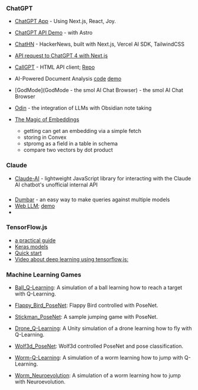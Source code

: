### ChatGPT

+ [ChatGPT App](https://github.com/enricoros/nextjs-chatgpt-app) - Using Next.js, React, Joy.  
+ [ChatGPT API Demo](https://github.com/ddiu8081/chatgpt-demo) - with Astro
+ [ChatHN](https://github.com/steven-tey/chathn) - HackerNews, built with Next.js, Vercel AI SDK, TailwindCSS
+ [API request to ChatGPT 4 with Next.js](https://medium.com/@JohanFriedner/make-an-api-request-to-chat-gpt-4-with-next-js-using-javascript-c238b47bd88a)
+ [CallGPT](https://dmingod.github.io/CallGPT/chat_gpt.html) - HTML API client; [Repo](https://github.com/dminGod/CallGPT)
+ AI-Powered Document Analysis [code](https://github.com/pashpashpash/vault-ai/blob/master/README.md)  [demo](https://vault.pash.city/)
+ [GodMode](GodMode - the smol AI Chat Browser)  - the smol AI Chat Browser
+ [Odin](https://github.com/memgraph/odin) - the integration of LLMs with Obsidian note taking




+ [The Magic of Embeddings](https://stack.convex.dev/the-magic-of-embeddings)
     + getting can get an embedding via a simple fetch
     + storing in Convex
     + stpromg as a field in a table in schema
     +  compare two vectors by dot product
 
### Claude
+ [Claude-AI](https://github.com/Explosion-Scratch/claude-unofficial-api) - lightweight JavaScript library for interacting with the Claude AI chatbot's unofficial internal API

###
+ [Dumbar](https://github.com/JerrySievert/Dumbar) - an easy way to make queries against multiple models
+ [Web LLM](https://webllm.mlc.ai/); [demo](https://webllm.mlc.ai/)
+ 
### TensorFlow.js

+ [a practical guide](https://blog.yellowant.com/tensorflow-js-a-practical-guide-2ed58327c455)
+ [Keras models](https://js.tensorflow.org/tutorials/import-keras.html)
+ [Quick start](https://ml5js.org/docs/quick-start)
+ [Video about deep learning using tensorflow.js: ](https://youtu.be/SV-cgdobtTA)

### Machine Learning Games

* [Ball_Q-Learning](https://github.com/Ghassen-Chaabouni/machine_learning_games/tree/master/Ball_Q-Learning): A simulation of a ball learning how to reach a target with Q-Learning.

* [Flappy_Bird_PoseNet](https://github.com/Ghassen-Chaabouni/machine_learning_games/tree/master/Flappy_Bird_PoseNet): Flappy Bird controlled with PoseNet.

* [Stickman_PoseNet](https://github.com/Ghassen-Chaabouni/machine_learning_games/tree/master/Stickman_PoseNet): A sample jumping game with PoseNet.

* [Drone_Q-Learning](https://github.com/Ghassen-Chaabouni/machine_learning_games/tree/master/Unity/Drone_Q-Learning): A Unity simulation of a drone learning how to fly with Q-Learning.

* [Wolf3d_PoseNet](https://github.com/Ghassen-Chaabouni/machine_learning_games/tree/master/Wolf3d_PoseNet): Wolf3d controlled PoseNet and pose classification.

* [Worm-Q-Learning](https://github.com/Ghassen-Chaabouni/machine_learning_games/tree/master/Worm-Q-Learning): A simulation of a worm learning how to jump with Q-Learning.
   
* [Worm_Neuroevolution](https://github.com/Ghassen-Chaabouni/machine_learning_games/tree/master/Worm_Neuroevolution): A simulation of a worm learning how to jump with Neuroevolution.



